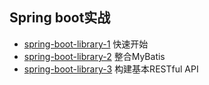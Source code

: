 ## Spring boot实战
* <a href="https://github.com/withstars/Spring-Boot-Demo/tree/master/spring-boot-library-1">spring-boot-library-1</a> 快速开始
* <a href="https://github.com/withstars/Spring-Boot-Demo/tree/master/spring-boot-library-2">spring-boot-library-2</a> 整合MyBatis
* <a href="https://github.com/withstars/Spring-Boot-Demo/tree/master/spring-boot-library-3">spring-boot-library-3</a> 构建基本RESTful API
